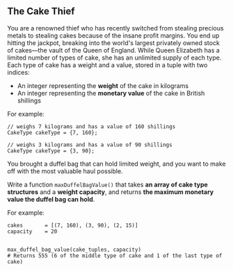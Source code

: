 ## The Cake Thief

You are a renowned thief who has recently switched from stealing precious metals to stealing cakes because of the insane profit margins. You end up hitting the jackpot, breaking into the world's largest privately owned stock of cakes—the vault of the Queen of England.
While Queen Elizabeth has a limited number of types of cake, she has an unlimited supply of each type.
Each type of cake has a weight and a value, stored in a tuple with two indices:

- An integer representing the **weight** of the cake in kilograms
- An integer representing the **monetary value** of the cake in British shillings

For example:

```
// weighs 7 kilograms and has a value of 160 shillings
CakeType cakeType = {7, 160};

// weighs 3 kilograms and has a value of 90 shillings
CakeType cakeType = {3, 90};
```

You brought a duffel bag that can hold limited weight, and you want to make off with the most valuable haul possible.

Write a function `maxDuffelBagValue()` that takes **an array of cake type structures** and a **weight capacity**, and returns **the maximum monetary value the duffel bag can hold**.

For example:

```
cakes       = [(7, 160), (3, 90), (2, 15)]
capacity    = 20


max_duffel_bag_value(cake_tuples, capacity)
# Returns 555 (6 of the middle type of cake and 1 of the last type of cake)
```
